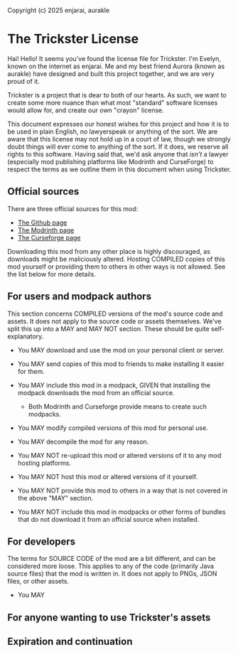 Copyright (c) 2025 enjarai, aurakle

# The Trickster License

Hai! Hello! It seems you've found the license file for Trickster.
I'm Evelyn, known on the internet as enjarai.
Me and my best friend Aurora (known as aurakle) have designed and built this project together, and we are very proud of it.

Trickster is a project that is dear to both of our hearts.
As such, we want to create some more nuance than what most "standard" software licenses would allow for,
and create our own "crayon" license.

This document expresses our honest wishes for this project and how it is to be used in plain English, 
no lawyerspeak or anything of the sort.
We are aware that this license may not hold up in a court of law,
though we strongly doubt things will ever come to anything of the sort. 
If it does, we reserve all rights to this software.
Having said that, we'd ask anyone that *isn't* a lawyer 
(especially mod publishing platforms like Modrinth and CurseForge)
to respect the terms as we outline them in this document when using Trickster.

## Official sources

There are three official sources for this mod:

- [The Github page](https://github.com/enjarai/trickster)
- [The Modrinth page](https://modrinth.com/mod/trickster)
- [The Curseforge page](https://www.curseforge.com/minecraft/mc-mods/trickster)

Downloading this mod from any other place is highly discouraged, as downloads might be maliciously altered.
Hosting COMPILED copies of this mod yourself or providing them to others in other ways is not allowed.
See the list below for more details.

## For users and modpack authors

This section concerns COMPILED versions of the mod's source code and assets.
It does not apply to the source code or assets themselves.
We've split this up into a MAY and MAY NOT section. These should be quite self-explanatory.

- You MAY download and use the mod on your personal client or server.
- You MAY send copies of this mod to friends to make installing it easier for them.
- You MAY include this mod in a modpack, GIVEN that installing the modpack downloads the mod from an official source.
  - Both Modrinth and Curseforge provide means to create such modpacks.
- You MAY modify compiled versions of this mod for personal use.
- You MAY decompile the mod for any reason.

- You MAY NOT re-upload this mod or altered versions of it to any mod hosting platforms.
- You MAY NOT host this mod or altered versions of it yourself.
- You MAY NOT provide this mod to others in a way that is not covered in the above "MAY" section.
- You MAY NOT include this mod in modpacks or other forms of bundles that do not download it from an official source when installed.

## For developers

The terms for SOURCE CODE of the mod are a bit different, and can be considered more loose.
This applies to any of the code (primarily Java source files) that the mod is written in.
It does not apply to PNGs, JSON files, or other assets.

- You MAY 

## For anyone wanting to use Trickster's assets

## Expiration and continuation
